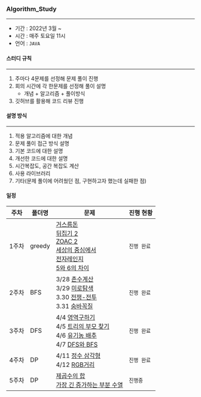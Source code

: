 ### Algorithm_Study

------

- 기간 : 2022년 3월 ~
- 시간 : 매주 토요일 11시
- 언어 : `JAVA`



#### 스터디 규칙

------

1. 주마다 4문제를 선정해 문제 풀이 진행
2. 회의 시간에 각 한문제를 선정해 풀이 설명
   - 개념 + 알고리즘 + 풀이방식
3. 깃허브를 활용해 코드 리뷰 진행



#### 설명 방식

------

1. 적용 알고리즘에 대한 개념
2. 문제 풀이 접근 방식 설명
3. 기본 코드에 대한 설명
4. 개선한 코드에 대한 설명
5. 시간복잡도, 공간 복잡도 계산
6. 사용 라이브러리
7. 기타(문제 풀이에 어려웠던 점, 구현하고자 했는데 실패한 점)



#### 일정

| 주차  | 폴더명 | 문제                                                         | 진행 현황   |
| ----- | ------ | ------------------------------------------------------------ | ----------- |
| 1주차 | greedy | [거스름돈](https://www.acmicpc.net/problem/5585)<br />[뒤집기 2](https://www.acmicpc.net/problem/1455)<br />[ZOAC 2](https://www.acmicpc.net/problem/18238)<br />[세상의 중심에서](https://www.acmicpc.net/problem/2389)<br />[전자레인지](https://www.acmicpc.net/problem/10162)<br />[5와 6의 차이](https://www.acmicpc.net/problem/2864) | `진행 완료` |
| 2주차 | BFS    | 3/28 [촌수계산](https://www.acmicpc.net/problem/2644)<br />3/29 [미로탐색](https://www.acmicpc.net/problem/2178)<br />3.30 [전쟁-전투](https://www.acmicpc.net/problem/1303)<br />3.31 [숨바꼭질](https://www.acmicpc.net/problem/1697) | `진행 완료` |
| 3주차 | DFS    | 4/4 [영역구하기](https://www.acmicpc.net/problem/2583)<br />4/5 [트리의 부모 찾기](https://www.acmicpc.net/problem/11725)<br />4/6 [유기농 배추](https://www.acmicpc.net/problem/1012)<br />4/7 [DFS와 BFS](https://www.acmicpc.net/problem/1260) | `진행 완료` |
| 4주차 | DP     | 4/11 [정수 삼각형](https://www.acmicpc.net/problem/1932)<br />4/12 [RGB거리](https://www.acmicpc.net/problem/1149)<br /> | `진행 완료` |
| 5주차 | DP     | [제곱수의 합](https://www.acmicpc.net/problem/1699)<br /> [가장 긴 증가하는 부분 수열](https://www.acmicpc.net/problem/11053) | `진행중`    |

